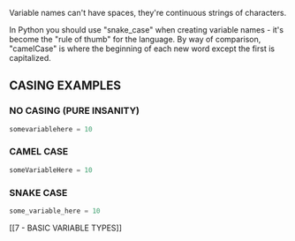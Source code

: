 Variable names can't have spaces, they're continuous strings of characters.

In Python you should use "snake_case" when creating variable names - it's become the "rule of thumb" for the language. By way of comparison, "camelCase" is where the beginning of each new word except the first is capitalized.

## CASING EXAMPLES

### NO CASING (PURE INSANITY)

```python
somevariablehere = 10
```
### CAMEL CASE

```python
someVariableHere = 10
```
### SNAKE CASE

```python
some_variable_here = 10
```

[[7 - BASIC VARIABLE TYPES]]